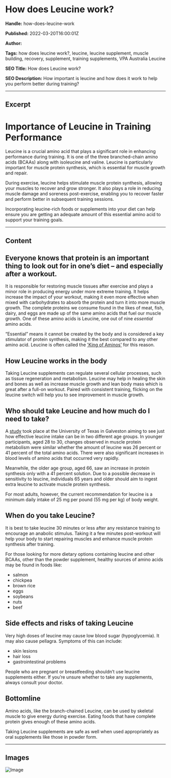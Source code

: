 # How does Leucine work?

**Handle:** how-does-leucine-work

**Published:** 2022-03-20T16:00:01Z

**Author:**  

**Tags:** how does leucine work?, leucine, leucine supplement, muscle building, recovery, supplement, training supplements, VPA Australia Leucine

**SEO Title:** How does Leucine work?

**SEO Description:** How important is leucine and how does it work to help you perform better during training?

---

## Excerpt

# Importance of Leucine in Training Performance

Leucine is a crucial amino acid that plays a significant role in enhancing performance during training. It is one of the three branched-chain amino acids (BCAAs) along with isoleucine and valine. Leucine is particularly important for muscle protein synthesis, which is essential for muscle growth and repair.

During exercise, leucine helps stimulate muscle protein synthesis, allowing your muscles to recover and grow stronger. It also plays a role in reducing muscle damage and soreness post-exercise, enabling you to recover faster and perform better in subsequent training sessions.

Incorporating leucine-rich foods or supplements into your diet can help ensure you are getting an adequate amount of this essential amino acid to support your training goals.

---

## Content

## Everyone knows that protein is an important thing to look out for in one’s diet – and especially after a workout.

It is responsible for restoring muscle tissues after exercise and plays a minor role in producing energy under more extreme training. It helps increase the impact of your workout, making it even more effective when mixed with carbohydrates to absorb the protein and turn it into more muscle growth. The complete proteins we consume found in the likes of meat, fish, dairy, and eggs are made up of the same amino acids that fuel our muscle growth. One of these amino acids is Leucine, one out of nine *essential* amino acids.

“Essential” means it cannot be created by the body and is considered a key stimulator of protein synthesis, making it the best compared to any other amino acid. Leucine is often called the ['King of Aminos'](https://www.vpa.com.au/blogs/featured-articles/leucine-the-king-of-the-amino-acids) for this reason.

## How Leucine works in the body

Taking Leucine supplements can regulate several cellular processes, such as tissue regeneration and metabolism. Leucine may help in healing the skin and bones as well as increase muscle growth and lean body mass which is great after a full-on workout. Paired with consistent training, flicking on the leucine switch will help you to see improvement in muscle growth.

## Who should take Leucine and how much do I need to take?

A [study](https://pubmed.ncbi.nlm.nih.gov/16507602/) took place at the University of Texas in Galveston aiming to see just how effective leucine intake can be in two different age groups. In younger participants, aged 28 to 30, changes observed in muscle protein metabolism were similar whether the amount of leucine was 26 percent or 41 percent of the total amino acids. There were also significant increases in blood levels of amino acids that occurred very rapidly.

Meanwhile, the older age group, aged 66, saw an increase in protein synthesis only with a 41 percent solution. Due to a possible decrease in sensitivity to leucine, individuals 65 years and older should aim to ingest extra leucine to activate muscle protein synthesis.

For most adults, however, the current recommendation for leucine is a minimum daily intake of 25 mg per pound (55 mg per kg) of body weight.

## When do you take Leucine?

It is best to take leucine 30 minutes or less after any resistance training to encourage an anabolic stimulus. Taking it a few minutes post-workout will help your body to start repairing muscles and enhance muscle protein synthesis after training.

For those looking for more dietary options containing leucine and other BCAAs, other than the powder supplement, healthy sources of amino acids may be found in foods like:

- salmon
- chickpea
- brown rice
- eggs
- soybeans
- nuts
- beef

## Side effects and risks of taking Leucine

Very high doses of leucine may cause low blood sugar (hypoglycemia). It may also cause pellagra. Symptoms of this can include:

- skin lesions
- hair loss
- gastrointestinal problems

People who are pregnant or breastfeeding shouldn’t use leucine supplements either. If you’re unsure whether to take any supplements, always consult your doctor.

## Bottomline

Amino acids, like the branch-chained Leucine, can be used by skeletal muscle to give energy during exercise. Eating foods that have complete protein gives enough of these amino acids.

Taking Leucine supplements are safe as well when used appropriately as oral supplements like those in powder form.

---

## Images

![Image](undefined)

